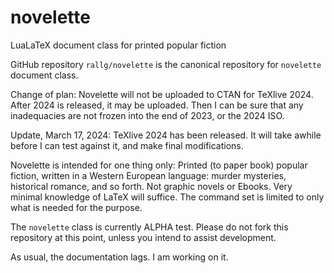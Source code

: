 # novelette
LuaLaTeX document class for printed popular fiction

GitHub repository `rallg/novelette` is the canonical repository
for `novelette` document class.

Change of plan: Novelette will not be uploaded to CTAN for TeXlive 2024.
After 2024 is released, it may be uploaded. Then I can be sure that
any inadequacies are not frozen into the end of 2023, or the 2024 ISO.

Update, March 17, 2024: TeXlive 2024 has been released.
It will take awhile before I can test against it, and make final modifications.

Novelette is intended for one thing only: Printed (to paper book) popular
fiction, written in a Western European language: murder mysteries,
historical romance, and so forth. Not graphic novels or Ebooks.
Very minimal knowledge of LaTeX will suffice. The command set is limited
to only what is needed for the purpose.

The `novelette` class is currently ALPHA test. Please do not fork
this repository at this point, unless you intend to assist development.

As usual, the documentation lags. I am working on it.
